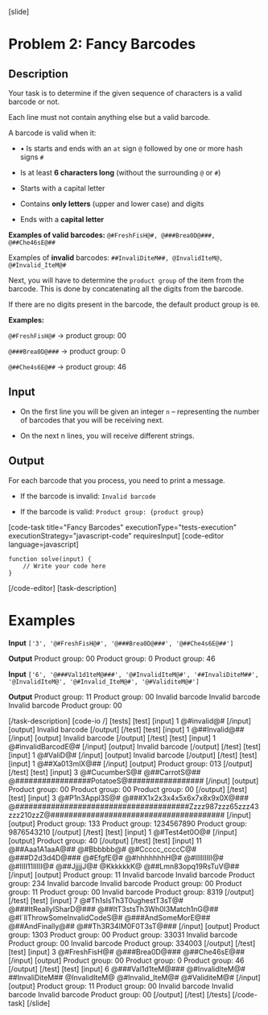 [slide]
# Problem 2: Fancy Barcodes
## Description
Your task is to determine if the given sequence of characters is a valid barcode or not.

Each line must not contain anything else but a valid barcode. 

A barcode is valid when it:

* •	Is starts and ends with an `at` sign  `@` followed by one or more hash signs `#`

* Is at least **6 characters long** (without the surrounding `@` or `#`)

* Starts with a capital letter

* Contains **only letters** (upper and lower case) and digits

* Ends with a **capital letter**

**Examples of valid barcodes:** `@#FreshFisH@#, @###Brea0D@###, @##Che46sE@##`

Examples of **invalid** barcodes: `##InvaliDiteM##, @InvalidIteM@, @#Invalid_IteM@#`

Next, you will have to determine the `product group` of the item from the barcode. This is done by concatenating all the digits from the barcode.

If there are no digits present in the barcode, the default product group is `00`.

**Examples:** 

`@#FreshFisH@#` \-\> product group: 00

`@###Brea0D@###` \-\> product group: 0

`@##Che4s6E@##` \-\> product group: 46

## Input

* On the first line you will be given an integer `n` – representing the number of barcodes that you will be receiving next.

* On the next n lines, you will receive different strings.


## Output

For each barcode that you process, you need to print a message.

* If the barcode is invalid: `Invalid barcode`

* If the barcode is valid: `Product group: {product group}`

[code-task title="Fancy Barcodes" executionType="tests-execution" executionStrategy="javascript-code" requiresInput]
[code-editor language=javascript]
```
function solve(input) {
	// Write your code here
}
```
[/code-editor]
[task-description]

# Examples
**Input** 
`['3', '@#FreshFisH@#', '@###Brea0D@###', '@##Che4s6E@##']`

**Output**
Product group\: 00
Product group\: 0
Product group\: 46

 **Input** 
`['6', '@###Val1d1teM@###', '@#InvalidIteM@#', '##InvaliDiteM##', '@InvalidIteM@', '@#Invalid_IteM@#', '@#ValiditeM@#']`

**Output**
Product group\: 11
Product group\: 00
Invalid barcode
Invalid barcode
Invalid barcode
Product group\: 00

[/task-description]
[code-io /]
[tests]
[test]
[input]
1
\@\#invalid\@\#
[/input]
[output]
Invalid barcode
[/output]
[/test]
[test]
[input]
1
\@\#\#Invalid\@\#\#
[/input]
[output]
Invalid barcode
[/output]
[/test]
[test]
[input]
1
\@\#invalidBarcodE\@\#
[/input]
[output]
Invalid barcode
[/output]
[/test]
[test]
[input]
1
\@\#ValiD\@\#
[/input]
[output]
Invalid barcode
[/output]
[/test]
[test]
[input]
1
\@\#\#Xa013mlX\@\#\#
[/input]
[output]
Product group: 013
[/output]
[/test]
[test]
[input]
3
\@\#CucumberS\@\#
\@\#\#CarrotS\@\#\#
\@\#\#\#\#\#\#\#\#\#\#\#\#\#\#\#\#\#PotatoeS\@\#\#\#\#\#\#\#\#\#\#\#\#\#\#\#\#\#
[/input]
[output]
Product group\: 00
Product group\: 00
Product group\: 00
[/output]
[/test]
[test]
[input]
3
\@\#P1n3Appl3S\@\#
\@\#\#\#X1x2x3x4x5x6x7x8x9x0X\@\#\#\#
\@\#\#\#\#\#\#\#\#\#\#\#\#\#\#\#\#\#\#\#\#\#\#\#\#\#\#\#\#\#\#\#\#\#\#\#\#\#\#\#Zzzz987zzz65zzz43zzz210zzZ\@\#\#\#\#\#\#\#\#\#\#\#\#\#\#\#\#\#\#\#\#\#\#\#\#\#\#\#\#\#\#\#\#\#\#\#\#\#\#\#
[/input]
[output]
Product group\: 133
Product group\: 1234567890
Product group\: 9876543210
[/output]
[/test]
[test]
[input]
1
\@\#Test4et0O\@\#
[/input]
[output]
Product group\: 40
[/output]
[/test]
[test]
[input]
11
\@\#\#Aaa1A1aaA\@\#\#
\@\#Bbbbbb\@\#
\@\#Ccccc_ccccC\@\#
\@\#\#\#D2d3d4D\@\#\#\#
\@\#EfgfE\@\#
\@\#hhhhhhhH\@\#
\@\#IIIIIIIII\@\#
\@\#IIII11IIIII\@\#
\@\#\#JjjjjJ\@\#
\@KkkkkkK\@
\@\#\#Lmn83opq19RsTuV\@\#\#
[/input]
[output]
Product group\: 11
Invalid barcode
Invalid barcode
Product group\: 234
Invalid barcode
Invalid barcode
Product group\: 00
Product group\: 11
Product group\: 00
Invalid barcode
Product group\: 8319
[/output]
[/test]
[test]
[input]
7
\@\#Th1sIsTh3T0ughestT3sT\@\#
\@\#\#\#ItReallyISharD\@\#\#\#
\@\#\#ItT3stsTh3Wh0l3Match1nG\@\#\#
\@\#I\`llThrowSomeInvalidCodeS\@\#
\@\#\#\#AndSomeMorE\@\#\#
\@\#\#AndFinally\@\#\#
\@\#\#Th3R34lM0F0T3sT\@\#\#\#
[/input]
[output]
Product group\: 1303
Product group\: 00
Product group\: 33031
Invalid barcode
Product group\: 00
Invalid barcode
Product group\: 334003
[/output]
[/test]
[test]
[input]
3
\@\#FreshFisH\@\#
\@\#\#\#Brea0D\@\#\#\#
\@\#\#Che46sE\@\#\#
[/input]
[output]
Product group\: 00
Product group\: 0
Product group\: 46
[/output]
[/test]
[test]
[input]
6
\@\#\#\#Val1d1teM\@\#\#\#
\@\#InvalidIteM\@\#
\#\#InvaliDiteM\#\#
\@InvalidIteM\@
\@\#Invalid\_IteM\@\#
\@\#ValiditeM\@\#
[/input]
[output]
Product group\: 11
Product group\: 00
Invalid barcode
Invalid barcode
Invalid barcode
Product group\: 00
[/output]
[/test]
[/tests]
[/code-task]
[/slide]
